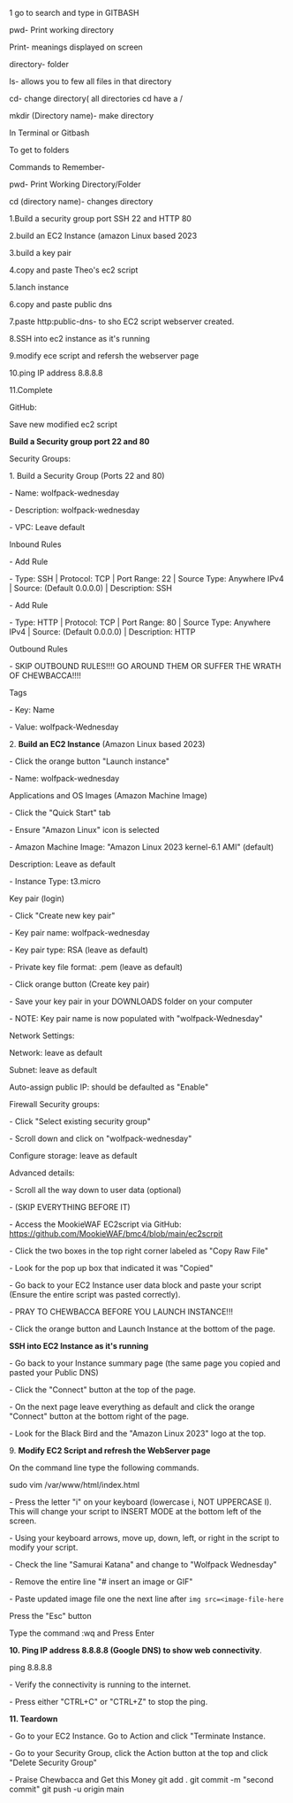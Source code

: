 1 go to search and type in GITBASH

pwd- Print working directory 

Print- meanings displayed on screen

directory- folder

ls- allows you to few all files in that directory 

cd- change directory( all directories cd have a /

mkdir (Directory name)- make directory





In Terminal or Gitbash

To get to folders



Commands to Remember-



pwd- Print Working Directory/Folder

cd (directory name)- changes directory 





1.Build a security group port SSH 22 and HTTP 80

2.build an EC2 Instance (amazon Linux based 2023

3.build a key pair

4.copy and paste Theo's ec2 script 

5.lanch instance

6.copy and paste public dns 

7.paste http:public-dns- to sho EC2 script webserver created. 

8.SSH into ec2 instance as it's running 

9.modify ece script and refersh the webserver page 

10.ping IP address 8.8.8.8 

11.Complete



GitHub: 



Save new modified ec2 script







**Build a Security group port 22 and 80**

Security Groups:



1\. Build a Security Group (Ports 22 and 80)

\- Name: wolfpack-wednesday

\- Description: wolfpack-wednesday

\- VPC: Leave default



Inbound Rules

\- Add Rule

\- Type: SSH | Protocol: TCP | Port Range: 22 | Source Type: Anywhere IPv4 | Source: (Default 0.0.0.0) | Description: SSH

\- Add Rule

\- Type: HTTP | Protocol: TCP | Port Range: 80 | Source Type: Anywhere IPv4 | Source: (Default 0.0.0.0) | Description: HTTP



Outbound Rules

\- SKIP OUTBOUND RULES!!!! GO AROUND THEM OR SUFFER THE WRATH OF CHEWBACCA!!!!



Tags

\- Key: Name

\- Value: wolfpack-Wednesday



2\. **Build an EC2 Instance** (Amazon Linux based 2023)

\- Click the orange button "Launch instance"

\- Name: wolfpack-wednesday



Applications and OS Images (Amazon Machine Image)

\- Click the "Quick Start" tab

\- Ensure "Amazon Linux" icon is selected

\- Amazon Machine Image: "Amazon Linux 2023 kernel-6.1 AMI" (default)

Description: Leave as default

\- Instance Type: t3.micro



Key pair (login)

\- Click "Create new key pair"

\- Key pair name: wolfpack-wednesday

\- Key pair type: RSA (leave as default)

\- Private key file format: .pem (leave as default)

\- Click orange button (Create key pair)

\- Save your key pair in your DOWNLOADS folder on your computer

\- NOTE: Key pair name is now populated with "wolfpack-Wednesday"



Network Settings:

Network: leave as default

Subnet: leave as default

Auto-assign public IP: should be defaulted as "Enable"

Firewall Security groups: 

\- Click "Select existing security group"

\- Scroll down and click on "wolfpack-wednesday"



Configure storage: leave as default



Advanced details:

\- Scroll all the way down to user data (optional)

\- (SKIP EVERYTHING BEFORE IT)

\- Access the MookieWAF EC2script via GitHub: https://github.com/MookieWAF/bmc4/blob/main/ec2scrpit

\- Click the two boxes in the top right corner labeled as "Copy Raw File"

\- Look for the pop up box that indicated it was "Copied"

\- Go back to your EC2 Instance user data block and paste your script (Ensure the entire script was pasted correctly).

\- PRAY TO CHEWBACCA BEFORE YOU LAUNCH INSTANCE!!!

\- Click the orange button and Launch Instance at the bottom of the page.











**SSH into EC2 Instance as it's running**

\- Go back to your Instance summary page (the same page you copied and pasted your Public DNS)

\- Click the "Connect" button at the top of the page.

\- On the next page leave everything as default and click the orange "Connect" button at the bottom right of the page.

\- Look for the Black Bird and the "Amazon Linux 2023" logo at the top.



9\. **Modify EC2 Script and refresh the WebServer page**



On the command line type the following commands.



sudo vim /var/www/html/index.html



\- Press the letter "i" on your keyboard (lowercase i, NOT UPPERCASE I). This will change your script to INSERT MODE at the bottom left of the screen.

\- Using your keyboard arrows, move up, down, left, or right in the script to modify your script.


\- Check the line "Samurai Katana" and change to "Wolfpack Wednesday"

\- Remove the entire line "# insert an image or GIF"

\- Paste updated image file one the next line after `img src=<image-file-here`



Press the "Esc" button

Type the command :wq and Press Enter



**10. Ping IP address 8.8.8.8 (Google DNS) to show web connectivity**.



ping 8.8.8.8



\- Verify the connectivity is running to the internet.

\- Press either "CTRL+C" or "CTRL+Z" to stop the ping.



**11. Teardown**



\- Go to your EC2 Instance. Go to Action and click "Terminate Instance.

\- Go to your Security Group, click the Action button at the top and click "Delete Security Group"

\- Praise Chewbacca and Get this Money
git add .
git commit -m "second commit"
git push -u origin main












